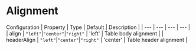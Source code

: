 # Alignment

Configuration
| Property | Type | Default | Description |
| --- | --- | --- | --- |
| align | `"left"`\|`"center"`\|`"right"` | 'left' | Table body alignment |
| headerAlign | `"left"`\|`"center"`\|`"right"` | 'center' | Table header alignment |


<demo vue="basic/align/Align.vue"></demo>
